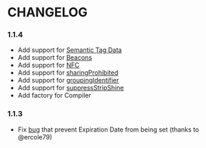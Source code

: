 # CHANGELOG

### 1.1.4
- Add support for [Semantic Tag Data](https://developer.apple.com/documentation/walletpasses/semantictags)
- Add support for [Beacons](https://developer.apple.com/documentation/walletpasses/pass/beacons)
- Add support for [NFC](https://developer.apple.com/documentation/walletpasses/pass/nfc)
- Add support for [sharingProhibited](https://developer.apple.com/documentation/walletpasses/pass)
- Add support for [groupingIdentifier](https://developer.apple.com/documentation/walletpasses/pass)
- Add support for [suppressStripShine](https://developer.apple.com/documentation/walletpasses/pass)
- Add factory for Compiler

### 1.1.3
- Fix [bug](https://github.com/LauLamanApps/apple-passbook/issues/8) that prevent Expiration Date from being set (thanks to @ercole79)
